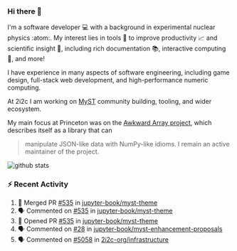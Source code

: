 ### Hi there 👋 

I'm a software developer 💻 with a background in experimental nuclear physics :atom:. My interest lies in tools :wrench: to improve productivity :chart_with_upwards_trend: and scientific insight :telescope:, including rich documentation 📚, interactive computing 🧮, and more! 

I have experience in many aspects of software engineering, including game design, full-stack web development, and high-performance numeric computing. 

At 2i2c I am working on [MyST](https://github.com/jupyter-book/mystmd) community building, tooling, and wider ecosystem. 

My main focus at Princeton was on the [Awkward Array project](awkward-array.org/), which describes itself as a library that can 
> manipulate JSON-like data with NumPy-like idioms. I remain an active maintainer of the project. 

![github stats](https://github-readme-stats.vercel.app/api?username=agoose77&show_icons=true&hide_rank=true&hide_title=true&bg_color=30,e76445,904e95&text_color=efe3ec&icon_color=efe3ec)
<!--
**agoose77/agoose77** is a ✨ _special_ ✨ repository because its `README.md` (this file) appears on your GitHub profile.

Here are some ideas to get you started:

- 🔭 I’m currently working on ...
- 🌱 I’m currently learning ...
- 👯 I’m looking to collaborate on ...
- 🤔 I’m looking for help with ...
- 💬 Ask me about ...
- 📫 How to reach me: ...
- 😄 Pronouns: ...
- ⚡ Fun fact: ...
-->

### :zap: Recent Activity

<!--START_SECTION:activity-->
1. 🎉 Merged PR [#535](https://github.com/jupyter-book/myst-theme/pull/535) in [jupyter-book/myst-theme](https://github.com/jupyter-book/myst-theme)
2. 🗣 Commented on [#535](https://github.com/jupyter-book/myst-theme/pull/535#issuecomment-2654538938) in [jupyter-book/myst-theme](https://github.com/jupyter-book/myst-theme)
3. 💪 Opened PR [#535](https://github.com/jupyter-book/myst-theme/pull/535) in [jupyter-book/myst-theme](https://github.com/jupyter-book/myst-theme)
4. 🗣 Commented on [#28](https://github.com/jupyter-book/myst-enhancement-proposals/pull/28#issuecomment-2651758995) in [jupyter-book/myst-enhancement-proposals](https://github.com/jupyter-book/myst-enhancement-proposals)
5. 🗣 Commented on [#5058](https://github.com/2i2c-org/infrastructure/issues/5058#issuecomment-2651326355) in [2i2c-org/infrastructure](https://github.com/2i2c-org/infrastructure)
<!--END_SECTION:activity-->
